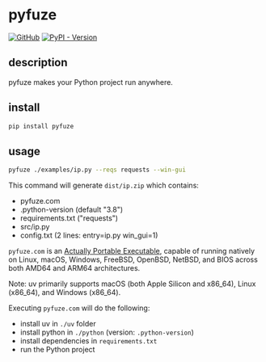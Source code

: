 # pyfuze

[![GitHub](https://img.shields.io/badge/GitHub-5c5c5c)](https://github.com/TanixLu/pyfuze)
[![PyPI - Version](https://img.shields.io/pypi/v/pyfuze)](https://pypi.org/project/pyfuze/)

## description

pyfuze makes your Python project run anywhere.

## install

```bash
pip install pyfuze
```

## usage

```bash
pyfuze ./examples/ip.py --reqs requests --win-gui
```

This command will generate `dist/ip.zip` which contains:

- pyfuze.com
- .python-version (default "3.8")
- requirements.txt ("requests")
- src/ip.py
- config.txt (2 lines: entry=ip.py win_gui=1)

`pyfuze.com` is an [Actually Portable Executable](https://justine.lol/ape.html), capable of running natively on Linux, macOS, Windows, FreeBSD, OpenBSD, NetBSD, and BIOS across both AMD64 and ARM64 architectures.

Note: uv primarily supports macOS (both Apple Silicon and x86_64), Linux (x86_64), and Windows (x86_64).

Executing `pyfuze.com` will do the following:

- install uv in `./uv` folder
- install python in `./python` (version: `.python-version`)
- install dependencies in `requirements.txt`
- run the Python project
